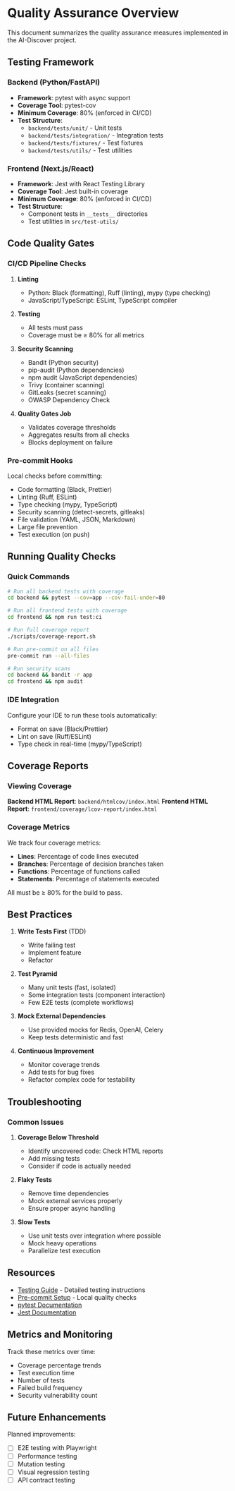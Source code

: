# Quality Assurance Overview

This document summarizes the quality assurance measures implemented in the AI-Discover project.

## Testing Framework

### Backend (Python/FastAPI)

- **Framework**: pytest with async support
- **Coverage Tool**: pytest-cov
- **Minimum Coverage**: 80% (enforced in CI/CD)
- **Test Structure**:
  - `backend/tests/unit/` - Unit tests
  - `backend/tests/integration/` - Integration tests
  - `backend/tests/fixtures/` - Test fixtures
  - `backend/tests/utils/` - Test utilities

### Frontend (Next.js/React)

- **Framework**: Jest with React Testing Library
- **Coverage Tool**: Jest built-in coverage
- **Minimum Coverage**: 80% (enforced in CI/CD)
- **Test Structure**:
  - Component tests in `__tests__` directories
  - Test utilities in `src/test-utils/`

## Code Quality Gates

### CI/CD Pipeline Checks

1. **Linting**

   - Python: Black (formatting), Ruff (linting), mypy (type checking)
   - JavaScript/TypeScript: ESLint, TypeScript compiler

2. **Testing**

   - All tests must pass
   - Coverage must be ≥ 80% for all metrics

3. **Security Scanning**

   - Bandit (Python security)
   - pip-audit (Python dependencies)
   - npm audit (JavaScript dependencies)
   - Trivy (container scanning)
   - GitLeaks (secret scanning)
   - OWASP Dependency Check

4. **Quality Gates Job**
   - Validates coverage thresholds
   - Aggregates results from all checks
   - Blocks deployment on failure

### Pre-commit Hooks

Local checks before committing:

- Code formatting (Black, Prettier)
- Linting (Ruff, ESLint)
- Type checking (mypy, TypeScript)
- Security scanning (detect-secrets, gitleaks)
- File validation (YAML, JSON, Markdown)
- Large file prevention
- Test execution (on push)

## Running Quality Checks

### Quick Commands

```bash
# Run all backend tests with coverage
cd backend && pytest --cov=app --cov-fail-under=80

# Run all frontend tests with coverage
cd frontend && npm run test:ci

# Run full coverage report
./scripts/coverage-report.sh

# Run pre-commit on all files
pre-commit run --all-files

# Run security scans
cd backend && bandit -r app
cd frontend && npm audit
```

### IDE Integration

Configure your IDE to run these tools automatically:

- Format on save (Black/Prettier)
- Lint on save (Ruff/ESLint)
- Type check in real-time (mypy/TypeScript)

## Coverage Reports

### Viewing Coverage

**Backend HTML Report**: `backend/htmlcov/index.html`
**Frontend HTML Report**: `frontend/coverage/lcov-report/index.html`

### Coverage Metrics

We track four coverage metrics:

- **Lines**: Percentage of code lines executed
- **Branches**: Percentage of decision branches taken
- **Functions**: Percentage of functions called
- **Statements**: Percentage of statements executed

All must be ≥ 80% for the build to pass.

## Best Practices

1. **Write Tests First** (TDD)

   - Write failing test
   - Implement feature
   - Refactor

2. **Test Pyramid**

   - Many unit tests (fast, isolated)
   - Some integration tests (component interaction)
   - Few E2E tests (complete workflows)

3. **Mock External Dependencies**

   - Use provided mocks for Redis, OpenAI, Celery
   - Keep tests deterministic and fast

4. **Continuous Improvement**
   - Monitor coverage trends
   - Add tests for bug fixes
   - Refactor complex code for testability

## Troubleshooting

### Common Issues

1. **Coverage Below Threshold**

   - Identify uncovered code: Check HTML reports
   - Add missing tests
   - Consider if code is actually needed

2. **Flaky Tests**

   - Remove time dependencies
   - Mock external services properly
   - Ensure proper async handling

3. **Slow Tests**
   - Use unit tests over integration where possible
   - Mock heavy operations
   - Parallelize test execution

## Resources

- [Testing Guide](./testing-guide.md) - Detailed testing instructions
- [Pre-commit Setup](./pre-commit-setup.md) - Local quality checks
- [pytest Documentation](https://docs.pytest.org/)
- [Jest Documentation](https://jestjs.io/)

## Metrics and Monitoring

Track these metrics over time:

- Coverage percentage trends
- Test execution time
- Number of tests
- Failed build frequency
- Security vulnerability count

## Future Enhancements

Planned improvements:

- [ ] E2E testing with Playwright
- [ ] Performance testing
- [ ] Mutation testing
- [ ] Visual regression testing
- [ ] API contract testing
